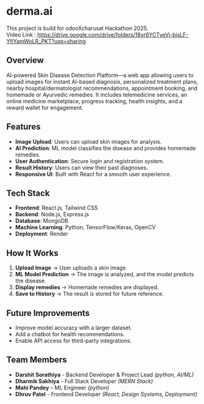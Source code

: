 # derma.ai
This project is build for odooXcharusat Hackathon 2025.
<br>
Video Link : https://drive.google.com/drive/folders/18yr6YCTyeVj-bjsLF-YfiYamWoLR_PKT?usp=sharing

## Overview
AI-powered Skin Disease Detection Platform—a web app allowing users to upload images for instant AI-based diagnosis, personalized treatment plans, nearby hospital/dermatologist 
recommendations, appointment booking, and homemade or Ayurvedic remedies. It includes telemedicine services, an online medicine marketplace, progress tracking, health insights, and a reward wallet for engagement. 

## Features
- **Image Upload**: Users can upload skin images for analysis.
- **AI Prediction**: ML model classifies the disease and provides homemade remedies.
- **User Authentication**: Secure login and registration system.
- **Result History**: Users can view their past diagnoses.
- **Responsive UI**: Built with React for a smooth user experience.

## Tech Stack
- **Frontend**: React.js, Tailwind CSS
- **Backend**: Node.js, Express.js
- **Database**: MongoDB
- **Machine Learning**: Python, TensorFlow/Keras, OpenCV
- **Deployment**: Render

## How It Works
1. **Upload Image** → User uploads a skin image.
2. **ML Model Prediction** → The image is analyzed, and the model predicts the disease.
3. **Display remedies** → Homemade remedies are displayed.
4. **Save to History** → The result is stored for future reference.

## Future Improvements
- Improve model accuracy with a larger dataset.
- Add a chatbot for health recommendations.
- Enable API access for third-party integrations.

## Team Members
- **Darshit Sorathiya** - Backend Developer & Project Lead *(python, AI/ML)* 
- **Dharmik Sakhiya** - Full Stack Developer *(MERN Stack)* 
- **Mahi Pandey** – ML Engineer *(python)* 
- **Dhruv Patel** - Frontend Developer *(React, Design Systems, Deployment)*
